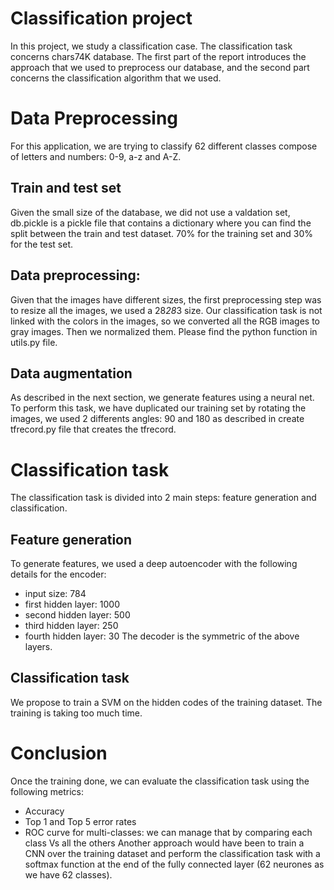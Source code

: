 # Classification project #
In this project, we study a classification case.
The classification task concerns chars74K database. The first part of the report introduces the approach that we used to preprocess our database, and the second part concerns the classification algorithm that we used.

# Data Preprocessing
For this application, we are trying to classify 62 different classes compose of letters and numbers: 0-9, a-z and A-Z.

## Train and test set
Given the small size of the database, we did not use a valdation set, db.pickle is a pickle file that contains a dictionary where you can find the split between the train and test dataset. 70% for the training set and 30% for the test set.

## Data preprocessing:
Given that the images have different sizes, the first preprocessing step was to resize all the images, we used a 28*28*3 size. Our classification task is not linked with the colors in the images, so we converted all the RGB images to gray images. Then we normalized them. Please find the python function in utils.py file.

## Data augmentation
As described in the next section, we generate features using a neural net. To perform this task, we have duplicated our training set by rotating the images, we used 2 differents angles: 90 and 180 as described in create tfrecord.py file that creates the tfrecord.

# Classification task
The classification task is divided into 2 main steps: feature generation and classification.

## Feature generation
To generate features, we used a deep autoencoder with the following details for the encoder: 
- input size: 784
- first hidden layer: 1000
- second hidden layer: 500
- third hidden layer: 250
- fourth hidden layer: 30
The decoder is the symmetric of the above layers.

## Classification task
We propose to train a SVM on the hidden codes of the training dataset. The training is taking too much time.

# Conclusion
Once the training done, we can evaluate the classification task using the following metrics:
- Accuracy
- Top 1 and Top 5 error rates
- ROC curve for multi-classes: we can manage that by comparing each class Vs all the others
Another approach would have been to train a CNN over the training dataset and perform the classification task with a softmax function at the end of the fully connected layer (62 neurones as we have 62 classes).
